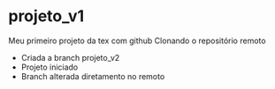 # projeto_v1
Meu primeiro projeto da tex com github
Clonando o repositório remoto

- Criada a branch projeto_v2
- Projeto iniciado
- Branch alterada diretamento no remoto